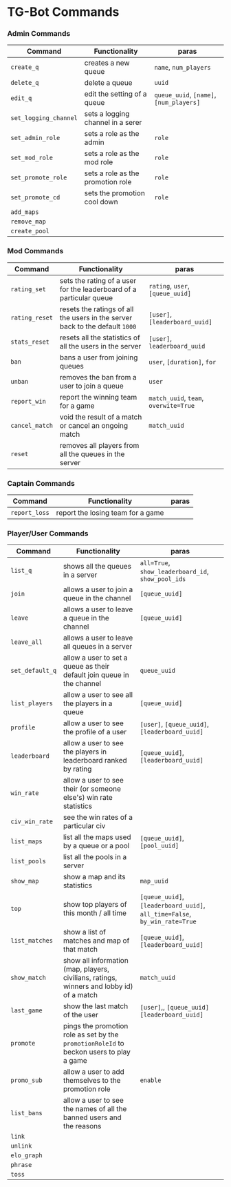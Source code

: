 # TG-Bot Commands

### Admin Commands

| Command               | Functionality                     | paras                                   |
|-----------------------|-----------------------------------|-----------------------------------------|
| `create_q`            | creates a new queue               | `name`, `num_players`                   |
| `delete_q`            | delete a queue                    | `uuid`                                  |
| `edit_q`              | edit the setting of a queue       | `queue_uuid`, `[name]`, `[num_players]` |
| `set_logging_channel` | sets a logging channel in a serer |                                         |
| `set_admin_role`      | sets a role as the admin          | `role`                                  |
| `set_mod_role`        | sets a role as the mod role       | `role`                                  |
| `set_promote_role`    | sets a role as the promotion role | `role`                                  |
| `set_promote_cd`      | sets the promotion cool down      | `role`                                  |
| `add_maps`            |                                   |                                         |
| `remove_map`          |                                   |                                         |
| `create_pool`         |                                   |                                         |



### Mod Commands

| Command        | Functionality                                                                | paras                                 |
|----------------|------------------------------------------------------------------------------|---------------------------------------|
| `rating_set`   | sets the rating of a user for the leaderboard of a particular queue          | `rating`, `user`, `[queue_uuid]`      |
| `rating_reset` | resets the ratings of all the users in the server back to the default `1000` | `[user]`, `[leaderboard_uuid]`        |
| `stats_reset`  | resets all the statistics of all the users in the server                     | `[user]`, `leaderboard_uuid`          |
| `ban`          | bans a user from joining queues                                              | `user`, `[duration]`, `for`           |
| `unban`        | removes the ban from a user to join a queue                                  | `user`                                |
| `report_win`   | report the winning team for a game                                           | `match_uuid`, `team`, `overwite=True` |
| `cancel_match` | void the result of a match or cancel an ongoing match                        | `match_uuid`                          |
| `reset`        | removes all players from all the queues in the server                        |                                       |



### Captain Commands

| Command       | Functionality                     | paras |
|---------------|-----------------------------------|-------|
| `report_loss` | report the losing team for a game |       |



### Player/User Commands

| Command         | Functionality                                                                            | paras                                                                      |
|-----------------|------------------------------------------------------------------------------------------|----------------------------------------------------------------------------|
| `list_q`        | shows all the queues in a server                                                         | `all=True`, `show_leaderboard_id`, `show_pool_ids`                         |
| `join`          | allows a user to join a queue in the channel                                             | `[queue_uuid]`                                                             |
| `leave`         | allows a user to leave a queue in the channel                                            | `[queue_uuid]`                                                             |
| `leave_all`     | allows a user to leave all queues in a server                                            |                                                                            |
| `set_default_q` | allow a user to set a queue as their default join queue in the channel                   | `queue_uuid`                                                               |
| `list_players`  | allow a user to see all the players in a queue                                           | `[queue_uuid]`                                                             |
| `profile`       | allow a user to see the profile of a user                                                | `[user]`, `[queue_uuid]`, `[leaderboard_uuid]`                             |
| `leaderboard`   | allow a user to see the players in leaderboard ranked by rating                          | `[queue_uuid]`, `[leaderboard_uuid]`                                       |
| `win_rate`      | allow a user to see their (or someone else's) win rate statistics                        |                                                                            |
| `civ_win_rate`  | see the win rates of a particular civ                                                    |                                                                            |
| `list_maps`     | list all the maps used by a queue or a pool                                              | `[queue_uuid]`, `[pool_uuid]`                                              |
| `list_pools`    | list all the pools in a server                                                           |                                                                            |
| `show_map`      | show a map and its statistics                                                            | `map_uuid`                                                                 |
| `top`           | show top players of this month / all time                                                | `[queue_uuid]`, `[leaderboard_uuid]`, `all_time=False`, `by_win_rate=True` |
| `list_matches`  | show a list of matches and map of that match                                             | `[queue_uuid]`, `[leaderboard_uuid]`                                       |
| `show_match`    | show all information (map, players, civilians, ratings, winners and lobby id) of a match | `match_uuid`                                                               |
| `last_game`     | show the last match of the user                                                          | `[user]`,, `[queue_uuid]` `[leaderboard_uuid]`                             |
| `promote`       | pings the promotion role as set by the `promotionRoleId` to beckon users to play a game  |                                                                            |
| `promo_sub`     | allow a user to add themselves to the promotion role                                     | `enable`                                                                   |
| `list_bans`     | allow a user to see the names of all the banned users and the reasons                    |                                                                            |
| `link`          |                                                                                          |                                                                            |
| `unlink`        |                                                                                          |                                                                            |
| `elo_graph`     |                                                                                          |                                                                            |
| `phrase`        |                                                                                          |                                                                            |
| `toss`          |                                                                                          |                                                                            |
